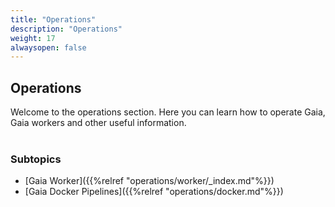 ```yaml
---
title: "Operations"
description: "Operations"
weight: 17
alwaysopen: false
---
```


## Operations

Welcome to the operations section. Here you can learn how to operate Gaia, Gaia workers and other useful information.
<br /><br />

### Subtopics

* [Gaia Worker]({{%relref "operations/worker/_index.md"%}})
* [Gaia Docker Pipelines]({{%relref "operations/docker.md"%}})
